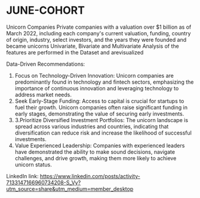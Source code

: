 # JUNE-COHORT
Unicorn Companies Private companies with a valuation over $1 billion as of March 2022, including each company's current valuation, funding,
country of origin, industry, select investors, and the years they were founded and became unicorns
Univariate, Bivariate and Multivariate Analysis of the features are performed in the Dataset and arevisualized

Data-Driven Recommendations:

1. Focus on Technology-Driven Innovation: Unicorn companies are predominantly found in technology and fintech sectors, emphasizing the importance of continuous innovation and leveraging technology to address market needs.
2. Seek Early-Stage Funding: Access to capital is crucial for startups to fuel their growth. Unicorn companies often raise significant funding in early stages, demonstrating the value of securing early investments.
3. 3.Prioritize Diversified Investment Portfolios: The unicorn landscape is spread across various industries and countries, indicating that diversification can reduce risk and increase the likelihood of successful investments.
4. Value Experienced Leadership: Companies with experienced leaders have demonstrated the ability to make sound decisions, navigate challenges, and drive growth, making them more likely to achieve unicorn status.

LinkedIn link: https://www.linkedin.com/posts/activity-7133147166960734208-S_Vy?utm_source=share&utm_medium=member_desktop
